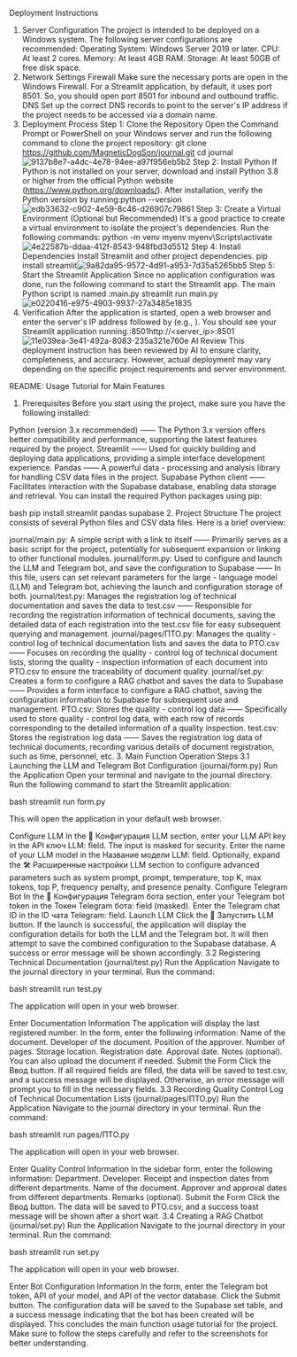 <!--by longxuelin -->
Deployment Instructions
1. Server Configuration
The project is intended to be deployed on a Windows system. The following server configurations are recommended:
Operating System: Windows Server 2019 or later.
CPU: At least 2 cores.
Memory: At least 4GB RAM.
Storage: At least 50GB of free disk space.
2. Network Settings
Firewall
Make sure the necessary ports are open in the Windows Firewall. For a Streamlit application, by default, it uses port 8501. So, you should open port 8501 for inbound and outbound traffic.
DNS
Set up the correct DNS records to point to the server's IP address if the project needs to be accessed via a domain name.
3. Deployment Process
Step 1: Clone the Repository
Open the Command Prompt or PowerShell on your Windows server and run the following command to clone the project repository:
git clone https://github.com/MagneticDogSon/journal.git
cd journal![9137b8e7-a4dc-4e78-94ee-a97f956eb5b2](https://github.com/user-attachments/assets/6489258c-c2db-46f0-af7a-b6e4a8d87a26)
Step 2: Install Python
If Python is not installed on your server, download and install Python 3.8 or higher from the official Python website (https://www.python.org/downloads/). After installation, verify the Python version by running:python --version![edb33632-c902-4e59-8c46-d26907c79861](https://github.com/user-attachments/assets/10b8d058-1e65-4a50-bcee-d22e72fe3aa4)
Step 3: Create a Virtual Environment (Optional but Recommended)
It's a good practice to create a virtual environment to isolate the project's dependencies. Run the following commands:
python -m venv myenv
myenv\Scripts\activate![4e22587b-ddaa-412f-8543-948fbd3d5512](https://github.com/user-attachments/assets/43612fa7-45e8-4c3a-b2f6-4668d78babab)
Step 4: Install Dependencies
Install Streamlit and other project dependencies.
pip install streamlit![9a82da95-9572-4d91-a953-7d35a5265bb5](https://github.com/user-attachments/assets/eff090f6-ca94-43ca-b12e-85a2a689dd1d)
Step 5: Start the Streamlit Application
Since no application configuration was done, run the following command to start the Streamlit app. The main Python script is named :main.py
streamlit run main.py![e0220416-e975-4903-9937-27a3485e1835](https://github.com/user-attachments/assets/de84a9e9-f856-4c2d-b2fa-3260b3f0af93)
4. Verification
After the application is started, open a web browser and enter the server's IP address followed by (e.g., ). You should see your Streamlit application running.:8501http://<server_ip>:8501
![11e039ea-3e41-492a-8083-235a321e760e](https://github.com/user-attachments/assets/378c8988-3282-4a1c-b5d0-ee0bd67f63df)
AI Review
This deployment instruction has been reviewed by AI to ensure clarity, completeness, and accuracy. However, actual deployment may vary depending on the specific project requirements and server environment.
<!--by longxuelin -->

<!--by lihuaju -->
README: Usage Tutorial for Main Features
1. Prerequisites
Before you start using the project, make sure you have the following installed:

Python (version 3.x recommended) —— The Python 3.x version offers better compatibility and performance, supporting the latest features required by the project.
Streamlit —— Used for quickly building and deploying data applications, providing a simple interface development experience.
Pandas —— A powerful data - processing and analysis library for handling CSV data files in the project.
Supabase Python client —— Facilitates interaction with the Supabase database, enabling data storage and retrieval.
You can install the required Python packages using pip:

bash
pip install streamlit pandas supabase
2. Project Structure
The project consists of several Python files and CSV data files. Here is a brief overview:

journal/main.py: A simple script with a link to itself —— Primarily serves as a basic script for the project, potentially for subsequent expansion or linking to other functional modules.
journal/form.py: Used to configure and launch the LLM and Telegram bot, and save the configuration to Supabase —— In this file, users can set relevant parameters for the large - language model (LLM) and Telegram bot, achieving the launch and configuration storage of both.
journal/test.py: Manages the registration log of technical documentation and saves the data to test.csv —— Responsible for recording the registration information of technical documents, saving the detailed data of each registration into the test.csv file for easy subsequent querying and management.
journal/pages/ПТО.py: Manages the quality - control log of technical documentation lists and saves the data to PTO.csv —— Focuses on recording the quality - control log of technical document lists, storing the quality - inspection information of each document into PTO.csv to ensure the traceability of document quality.
journal/set.py: Creates a form to configure a RAG chatbot and saves the data to Supabase —— Provides a form interface to configure a RAG chatbot, saving the configuration information to Supabase for subsequent use and management.
PTO.csv: Stores the quality - control log data —— Specifically used to store quality - control log data, with each row of records corresponding to the detailed information of a quality inspection.
test.csv: Stores the registration log data —— Saves the registration log data of technical documents, recording various details of document registration, such as time, personnel, etc.
3. Main Function Operation Steps
3.1 Launching the LLM and Telegram Bot Configuration (journal/form.py) 
Run the Application
Open your terminal and navigate to the journal directory.
Run the following command to start the Streamlit application:

bash
streamlit run form.py

This will open the application in your default web browser. 

Configure LLM
In the 🧠 Конфигурация LLM section, enter your LLM API key in the API ключ LLM: field. The input is masked for security.
Enter the name of your LLM model in the Название модели LLM: field.
Optionally, expand the 🛠️ Расширенные настройки LLM section to configure advanced parameters such as system prompt, prompt, temperature, top K, max tokens, top P, frequency penalty, and presence penalty. 
Configure Telegram Bot
In the 🤖 Конфигурация Telegram бота section, enter your Telegram bot token in the Токен Telegram бота: field (masked).
Enter the Telegram chat ID in the ID чата Telegram: field. 
Launch LLM
Click the 🚀 Запустить LLM button.
If the launch is successful, the application will display the configuration details for both the LLM and the Telegram bot.
It will then attempt to save the combined configuration to the Supabase database. A success or error message will be shown accordingly. 
3.2 Registering Technical Documentation (journal/test.py) 
Run the Application
Navigate to the journal directory in your terminal.
Run the command:

bash
streamlit run test.py

The application will open in your web browser.

Enter Documentation Information
The application will display the last registered number.
In the form, enter the following information:
Name of the document.
Developer of the document.
Position of the approver.
Number of pages.
Storage location.
Registration date.
Approval date.
Notes (optional).
You can also upload the document if needed.
Submit the Form
Click the Ввод button.
If all required fields are filled, the data will be saved to test.csv, and a success message will be displayed. Otherwise, an error message will prompt you to fill in the necessary fields. 
3.3 Recording Quality Control Log of Technical Documentation Lists (journal/pages/ПТО.py) 
Run the Application
Navigate to the journal directory in your terminal.
Run the command:

bash
streamlit run pages/ПТО.py

The application will open in your web browser. 

Enter Quality Control Information
In the sidebar form, enter the following information:
Department.
Developer.
Receipt and inspection dates from different departments.
Name of the document.
Approver and approval dates from different departments.
Remarks (optional). 
Submit the Form
Click the Ввод button.
The data will be saved to PTO.csv, and a success toast message will be shown after a short wait.
3.4 Creating a RAG Chatbot (journal/set.py) 
Run the Application
Navigate to the journal directory in your terminal.
Run the command:

bash
streamlit run set.py

The application will open in your web browser. 

Enter Bot Configuration Information
In the form, enter the Telegram bot token, API of your model, and API of the vector database.
Click the Submit button.
The configuration data will be saved to the Supabase set table, and a success message indicating that the bot has been created will be displayed.
This concludes the main function usage tutorial for the project. Make sure to follow the steps carefully and refer to the screenshots for better understanding.
